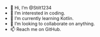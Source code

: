 - 👋 Hi, I’m @Stilt1234
- 👀 I’m interested in coding.
- 🌱 I’m currently learning Kotlin.
- 💞️ I’m looking to collaborate on anything.
- 📫 Reach me on GitHub.

<!---
Stilt1234/Stilt1234 is a ✨ special ✨ repository because its `README.md` (this file) appears on your GitHub profile.
You can click the Preview link to take a look at your changes.
--->
